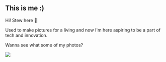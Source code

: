 ## This is me :)

Hi! Stew here 🍲

Used to make pictures for a living and now I'm here aspiring to be a part of tech and innovation.

Wanna see what some of my photos?

<img src="https://scontent-ams4-1.cdninstagram.com/v/t51.2885-15/285522469_1192419378226239_950015422791601479_n.jpg?stp=dst-jpg_e35&_nc_ht=scontent-ams4-1.cdninstagram.com&_nc_cat=103&_nc_ohc=0XNUM0Z_1kIAX_izmbh&edm=ALQROFkBAAAA&ccb=7-5&ig_cache_key=Mjg1MzgzODM0Mzc1MTk5MzY5NA%3D%3D.2-ccb7-5&oh=00_AT-3CmcUTxuCZVBf1LoMEo1_UqfuklK3HBQDYNzeCgOQxQ&oe=62FE3EFF&_nc_sid=30a2ef">

<!---
histeward/histeward is a ✨ special ✨ repository because its `README.md` (this file) appears on your GitHub profile.
You can click the Preview link to take a look at your changes.
--->
